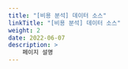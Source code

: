 ```yaml
---
title: "[비용 분석] 데이터 소스"
linkTitle: "[비용 분석] 데이터 소스"
weight: 2
date: 2022-06-07
description: >
    페이지 설명
---
```

